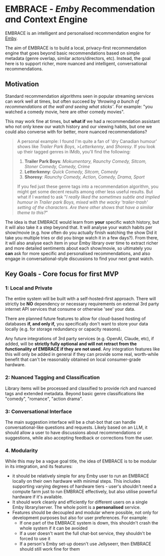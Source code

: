 # EMBRACE - <b><i>Emb</i></b>y <b><i>R</i></b>ecommendation <b><i>a</i></b>nd <b><i>C</i></b>ontext <b><i>E</i></b>ngine

EMBRACE is an intelligent and personalised recommendation engine for [Emby](https://emby.media/).

The aim of EMBRACE is to build a local, privacy-first recommendation engine that goes beyond basic recommendations based on simple metadata (genre overlap, similar actors/directors, etc).
Instead, the goal here is to support richer, more nuanced and intelligent, conversational recommendations.

## Motivation

Standard recommendation algorithms seen in popular streaming services can work well at times, but often succeed by _'throwing a bunch of recommendations at the wall and seeing what sticks'_. For example: "you watched a comedy movie, here are other comedy movies".

This may work fine at times, but **what if** we had a recommendation assistant who not only knew our watch history and our viewing habits, but one we could also converse with for better, more nuanced recommendations?

> A personal example: I found I'm quite a fan of 'dry Canadian humour' shows like _Trailer Park Boys_, >_Letterkenny_, and _Shoresy_. If you look up their tagged genres in IMdb, you'll find the following:
>
> 1.  **Trailer Park Boys**: _Mokumentary, Raunchy Comedy, Sitcom, Stoner Comedy, Comedy, Crime_
> 2.  **Letterkenny**: _Quick Comedy, Sitcom, Comedy_
> 3.  **Shoresy**: _Raunchy Comedy, Action, Comedy, Drama, Sport_
>
> If you fed just these genre tags into a recommendation algorithm, you might get some decent results among other less useful results. But what if I wanted to ask "_I really liked the sometimes subtle and implied humour in Trailer park Boys, mixed with the wacky 'trailer-trash' setting of the characters. Are there other shows that have a similar theme to this?_"

The idea is that EMBRACE would learn from **your** specific watch history, but it will also take it a step beyond that. It will analyse your watch habits per show/movie (e.g. how often do you actually finish watching the show
Did it take you multiple tries or did you binge watch it in a few days?). From there, it will also analyse each item in your Emby library over time to extract richer and more detailed sentiments about each show/movie, so ultimately you **can** ask for more specific and personalised recommendations, and also engage in conversational-style discussions to find your next great watch.

## Key Goals - Core focus for first MVP

### 1: Local and Private

The entire system will be built with a self-hosted-first approach. There will strictly be **NO** dependency or necessary requirements on external 3rd party internet API services that consume or otherwise 'see' your data.

There are planned future features to allow for cloud-based hosting of databases **if, and only if,** you specifically don't want to store your data locally (e.g. for storage redundancy or capacity reasons).

Any future integrations of 3rd party services (e.g. OpenAI, Claude, etc), if added, will be **strictly fully optional and will not retract from the functionality of EMBRACE if they are not used**. Any integration features like this will only be added in general if they can provide some real, worth-while benefit that can't be reasonably obtained on local consumer-grade hardware.

### 2: Nuanced Tagging and Classification

Library items will be processed and classified to provide rich and nuanced tags and extended metadata. Beyond basic genre classifications like "comedy", "romance", "action drama".

### 3: Conversational Interface

The main suggestion interface will be a chat-bot that can handle conversational-like questions and requests. Likely based on an LLM, it should allow a user to have discussions about recommendations or suggestions, while also accepting feedback or corrections from the user.

### 4. Modularity

While this may be a vague goal title, the idea of EMBRACE is to be modular in its integration, and its features:

-   it should be relatively simple for any Emby user to run an EMBRACE locally on their own hardware with minimal steps. This includes supporting varying degrees of hardware tiers - user's shouldn't need a compute farm just to run EMBRACE effectively, but also utilise powerful hardware if it's available.
-   It should work cleanly and efficiently for different users on a single Emby library/server. The whole point is a **personalised** service.
-   Features should be decoupled and modular where possible, not only for development purposes but also for user preferences. For example:
    -   If one part of the EMBRACE system is down, this shouldn't crash the whole system if it can be avoided
    -   If a user doesn't want the full chat-bot service, they shouldn't be forced to use it
    -   If a person's Emby set-up doesn't use Jellyseerr, then EMBRACE should still work fine for them
